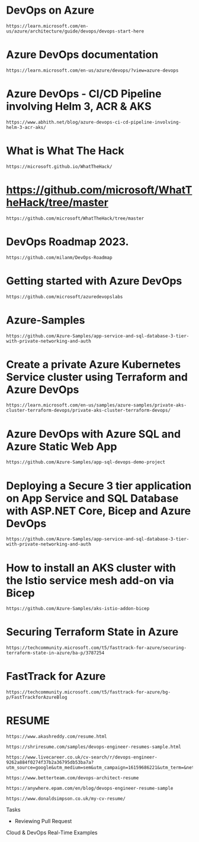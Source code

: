 # DevOps on Azure
    https://learn.microsoft.com/en-us/azure/architecture/guide/devops/devops-start-here

# Azure DevOps documentation
    https://learn.microsoft.com/en-us/azure/devops/?view=azure-devops

# Azure DevOps - CI/CD Pipeline involving Helm 3, ACR & AKS
    https://www.abhith.net/blog/azure-devops-ci-cd-pipeline-involving-helm-3-acr-aks/


# What is What The Hack
    https://microsoft.github.io/WhatTheHack/

# https://github.com/microsoft/WhatTheHack/tree/master
    https://github.com/microsoft/WhatTheHack/tree/master


# DevOps Roadmap 2023.
    https://github.com/milanm/DevOps-Roadmap


# Getting started with Azure DevOps
    https://github.com/microsoft/azuredevopslabs

# Azure-Samples
    https://github.com/Azure-Samples/app-service-and-sql-database-3-tier-with-private-networking-and-auth

# Create a private Azure Kubernetes Service cluster using Terraform and Azure DevOps
    https://learn.microsoft.com/en-us/samples/azure-samples/private-aks-cluster-terraform-devops/private-aks-cluster-terraform-devops/


# Azure DevOps with Azure SQL and Azure Static Web App
    https://github.com/Azure-Samples/app-sql-devops-demo-project

# Deploying a Secure 3 tier application on App Service and SQL Database with ASP.NET Core, Bicep and Azure DevOps
    https://github.com/Azure-Samples/app-service-and-sql-database-3-tier-with-private-networking-and-auth

# How to install an AKS cluster with the Istio service mesh add-on via Bicep
    https://github.com/Azure-Samples/aks-istio-addon-bicep

# Securing Terraform State in Azure
    https://techcommunity.microsoft.com/t5/fasttrack-for-azure/securing-terraform-state-in-azure/ba-p/3787254

# FastTrack for Azure
    https://techcommunity.microsoft.com/t5/fasttrack-for-azure/bg-p/FastTrackforAzureBlog


# RESUME
    https://www.akashreddy.com/resume.html

    https://shriresume.com/samples/devops-engineer-resumes-sample.html

    https://www.livecareer.co.uk/cv-search/r/devops-engineer-9262a884f0274f37b2a36795db53ba7a?utm_source=google&utm_medium=sem&utm_campaign=16159686221&utm_term=&network=g&device=c&adposition=&adgroupid=133560178016&placement=&gclid=CjwKCAjwpuajBhBpEiwA_Ztfhd9lqqwikTKjPQkFZqQ8HAovM90UCBcILKTpQisEWAigEJTB8PX_0xoCXIoQAvD_BwE

    https://www.betterteam.com/devops-architect-resume

    https://anywhere.epam.com/en/blog/devops-engineer-resume-sample

    https://www.donaldsimpson.co.uk/my-cv-resume/



Tasks
 - Reviewing Pull Request

Cloud & DevOps
Real-Time Examples
